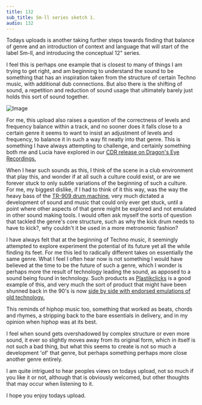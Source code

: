 ```yaml
---
title: 132
sub_title: Sm-ll series sketch 1.
audio: 132
---
```


Todays uploads is another taking further steps towards finding that balance of genre and an introduction of context and language that will start of the label Sm-ll, and introducing the conceptual 12" series.

I feel this is perhaps one example that is closest to many of things I am trying to get right, and am beginning to understand the sound to be something that has an inspiration  taken from the structure of certain Techno music, with additional dub connections. But also there is the shifting of sound, a repetition and reduction of sound usage that ultimately barely just holds this sort of sound together.

![Image](/assets/img/Snd-132.jpg)

For me, this upload also raises a question of the correctness of levels and frequency balance within a track, and no sooner does it falls close to a certain genre it seems to want to insist an adjustment of levels and frequency, to balance it in such a way fit neatly into that genre. This is something I have always attempting to challenge, and certainly something both me and Lucia have explored in our <a href="http://www.dragonseyerecordings.com/catalogue/de5036.html" title="CDR release on Dragon's Eye Recordings." target="_blank">CDR release on Dragon's Eye Recordings.</a>

When I hear such sounds as this, I think of the scene in a club environment that play this, and wonder if at all such a culture could exist, or are we forever stuck to only subtle variations of the beginning of such a culture. For me, my biggest dislike, if I had to think of it this way, was the way the heavy bass of the <a href="http://en.wikipedia.org/wiki/Roland_TR-909" title="TR-909 drum machine" target="_blank">TR-909 drum machine</a>, very much dictated a development of sound and music that could only ever get stuck, until a point where other aspects of that genre might be explored and not emulated in other sound making tools. I would often ask myself the sorts of question that tackled the genre's core structure, such as why the kick drum needs to have to kick?, why couldn't it be used in a more metronomic fashion? 

I have always felt that at the beginning of Techno music, it seemingly attempted to explore experiment the potential of its future yet all the while finding its feet. For me this led to radically different takes on essentially the same genre. What I feel I often hear now is not something I would have believed at the time to be the future of such a genre, which I wonder is perhaps more the result of technology leading the sound, as apposed to a sound being found in technology. Such products as <a href="http://www.d16.pl/index.php?menu=246" title="Plastikclicks" target="_blank">Plastikclicks</a> is a good example of this, and very much the sort of product that might have been shunned back in the 90's is now <a href="http://www.d16.pl/index.php?menu=171" title="side by side with endorsed emulations of old technology." target="_blank">side by side with endorsed emulations of old technology.</a>

This reminds of hiphop music too, something that worked as beats, chords and rhymes, a stripping back to the bare essentials in delivery, and in my opinion when hiphop was at its best.

I feel when sound gets overshadowed by complex structure or even more sound, it ever so slightly moves away from its original form, which in itself is not such a bad thing, but what this seems to create is not so much a development 'of' that genre, but perhaps something perhaps more close another genre entirely.

I am quite intrigued to hear peoples views on todays upload, not so much if you like it or not, although that is obviously welcomed, but other thoughts that may occur when listening to it.

I hope you enjoy todays upload.